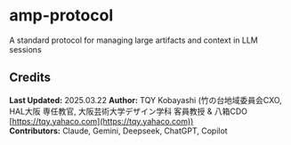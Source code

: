 # amp-protocol
A standard protocol for managing large artifacts and context in LLM sessions
## Credits
**Last Updated:** 2025.03.22
**Author:** TQY Kobayashi (竹の台地域委員会CXO, HAL大阪 専任教官, 大阪芸術大学デザイン学科 客員教授 & 八箱CDO [https://tqy.yahaco.com](https://tqy.yahaco.com))  
**Contributors:** Claude, Gemini, Deepseek, ChatGPT, Copilot
